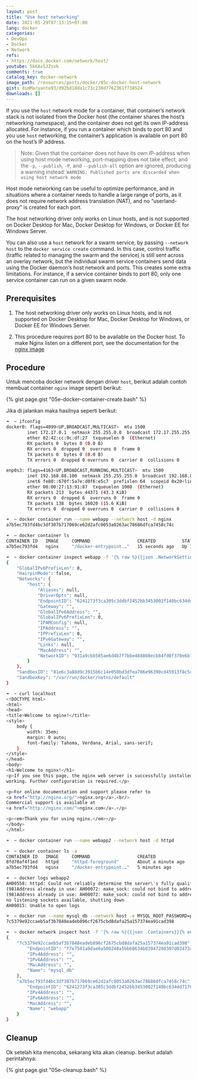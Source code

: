 ```yaml
---
layout: post
title: "Use host networking"
date: 2021-05-29T07:13:15+07:00
lang: docker
categories:
- DevOps
- Docker
- Network
refs: 
- https://docs.docker.com/network/host/
youtube: 5kKAvSJZsvk
comments: true
catalog_key: docker-network
image_path: /resources/posts/docker/05c-docker-host-network
gist: dimMaryanto93/d92bd18da1c73c230d7762361f738524
downloads: []
---
```


If you use the `host` network mode for a container, that container’s network stack is not isolated from the Docker host (the container shares the host’s networking namespace), and the container does not get its own IP-address allocated. For instance, if you run a container which binds to port 80 and you use `host` networking, the container’s application is available on port 80 on the host’s IP address.

> Note: Given that the container does not have its own IP-address when using host mode networking, port-mapping does not take effect, and the `-p`, `--publish`, `-P`, and `--publish-all` option are ignored, producing a warning instead:
`WARNING: Published ports are discarded when using host network mode`

Host mode networking can be useful to optimize performance, and in situations where a container needs to handle a large range of ports, as it does not require network address translation (NAT), and no “userland-proxy” is created for each port.

The host networking driver only works on Linux hosts, and is not supported on Docker Desktop for Mac, Docker Desktop for Windows, or Docker EE for Windows Server.

You can also use a `host` network for a swarm service, by passing `--network host` to the `docker service create` command. In this case, control traffic (traffic related to managing the swarm and the service) is still sent across an overlay network, but the individual swarm service containers send data using the Docker daemon’s host network and ports. This creates some extra limitations. For instance, if a service container binds to port 80, only one service container can run on a given swarm node.

## Prerequisites

1. The host networking driver only works on Linux hosts, and is not supported on Docker Desktop for Mac, Docker Desktop for Windows, or Docker EE for Windows Server.

2. This procedure requires port 80 to be available on the Docker host. To make Nginx listen on a different port, see the documentation for the [nginx image](https://hub.docker.com/_/nginx/)

## Procedure

Untuk mencoba docker network dengan driver `host`, berikut adalah contoh membuat container `nginx` image seperti berikut:

{% gist page.gist "05e-docker-container-create.bash" %}

Jika di jalankan maka hasilnya seperti berikut:

```bash
➜  ~ ifconfig
docker0: flags=4099<UP,BROADCAST,MULTICAST>  mtu 1500
        inet 172.17.0.1  netmask 255.255.0.0  broadcast 172.17.255.255
        ether 02:42:cc:9c:df:27  txqueuelen 0  (Ethernet)
        RX packets 0  bytes 0 (0.0 B)
        RX errors 0  dropped 0  overruns 0  frame 0
        TX packets 0  bytes 0 (0.0 B)
        TX errors 0  dropped 0 overruns 0  carrier 0  collisions 0

enp0s3: flags=4163<UP,BROADCAST,RUNNING,MULTICAST>  mtu 1500
        inet 192.168.88.100  netmask 255.255.255.0  broadcast 192.168.88.255
        inet6 fe80::670f:5a7e:d0f6:e5c7  prefixlen 64  scopeid 0x20<link>
        ether 08:00:27:13:91:87  txqueuelen 1000  (Ethernet)
        RX packets 213  bytes 44371 (43.3 KiB)
        RX errors 0  dropped 6  overruns 0  frame 0
        TX packets 138  bytes 16020 (15.6 KiB)
        TX errors 0  dropped 0 overruns 0  carrier 0  collisions 0

➜  ~ docker container run --name webapp --network host -d nginx
a7b5ec793fd4bc3df307b717069ce62d2afc0053a0263ac78686dfca7458c74c

➜  ~ docker container ls
CONTAINER ID   IMAGE     COMMAND                  CREATED          STATUS          PORTS     NAMES
a7b5ec793fd4   nginx     "/docker-entrypoint.…"   15 seconds ago   Up 14 seconds             webapp

➜  ~ docker container inspect webapp -f '{% raw %}{{json .NetworkSettings }}{% endraw %}' | python -m json.tool
{
    "GlobalIPv6PrefixLen": 0,
    "HairpinMode": false,
    "Networks": {
        "host": {
            "Aliases": null,
            "DriverOpts": null,
            "EndpointID": "6241273f3ca305c3ddbf2452bb3453002f140bc634dd71761dd96e75e963378e",
            "Gateway": "",
            "GlobalIPv6Address": "",
            "GlobalIPv6PrefixLen": 0,
            "IPAMConfig": null,
            "IPAddress": "",
            "IPPrefixLen": 0,
            "IPv6Gateway": "",
            "Links": null,
            "MacAddress": "",
            "NetworkID": "931a9cbb585ae6d4b7f7bbe468860ecb84fd0f370e6b733f295762d3ffc72221"
        }
    },
    "SandboxID": "81e6c3a88d9c3915b6c14e050bd3dfea786e96390cd45913f8c5c3b99415c6d8",
    "SandboxKey": "/var/run/docker/netns/default"
}

➜  ~ curl localhost
<!DOCTYPE html>
<html>
<head>
<title>Welcome to nginx!</title>
<style>
    body {
        width: 35em;
        margin: 0 auto;
        font-family: Tahoma, Verdana, Arial, sans-serif;
    }
</style>
</head>
<body>
<h1>Welcome to nginx!</h1>
<p>If you see this page, the nginx web server is successfully installed and
working. Further configuration is required.</p>

<p>For online documentation and support please refer to
<a href="http://nginx.org/">nginx.org</a>.<br/>
Commercial support is available at
<a href="http://nginx.com/">nginx.com</a>.</p>

<p><em>Thank you for using nginx.</em></p>
</body>
</html>

➜  ~ docker container run --name webapp2 --network host -d httpd

➜  ~ docker container ls -a
CONTAINER ID   IMAGE     COMMAND                  CREATED              STATUS                          PORTS     NAMES
8fd78af4f1ed   httpd     "httpd-foreground"       About a minute ago   Exited (1) About a minute ago             webapp2
a7b5ec793fd4   nginx     "/docker-entrypoint.…"   5 minutes ago        Up 5 minutes                              webapp

➜  ~ docker logs webapp2
AH00558: httpd: Could not reliably determine the server\'s fully qualified domain name, using docker-vm.localnetwork. Set the 'ServerName' directive globally to suppress this message
(98)Address already in use: AH00072: make_sock: could not bind to address [::]:80
(98)Address already in use: AH00072: make_sock: could not bind to address 0.0.0.0:80
no listening sockets available, shutting down
AH00015: Unable to open logs

➜  ~ docker run --name mysql_db --network host -e MYSQL_ROOT_PASSWORD=password -d mysql:5.7
7c5379e92ccaeb5af3b7848eadeb896cf2675cbd8dafa25a157374ea91cad398

➜  ~ docker network inspect host -f '{% raw %}{{json .Containers}}{% endraw %}' | python -m json.tool
{
    "7c5379e92ccaeb5af3b7848eadeb896cf2675cbd8dafa25a157374ea91cad398": {
        "EndpointID": "f7e7501a9dae6a509240a5bb68634b83947280307d02473ae537c5a8266a838a",
        "IPv4Address": "",
        "IPv6Address": "",
        "MacAddress": "",
        "Name": "mysql_db"
    },
    "a7b5ec793fd4bc3df307b717069ce62d2afc0053a0263ac78686dfca7458c74c": {
        "EndpointID": "6241273f3ca305c3ddbf2452bb3453002f140bc634dd71761dd96e75e963378e",
        "IPv4Address": "",
        "IPv6Address": "",
        "MacAddress": "",
        "Name": "webapp"
    }
}
```

## Cleanup

Ok setelah kita mencoba, sekarang kita akan cleanup. berikut adalah perintahnya:

{% gist page.gist "05e-cleanup.bash" %}